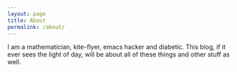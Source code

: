```yaml
---
layout: page
title: About
permalink: /about/
---
```


I am a mathematician, kite-flyer, emacs hacker and
diabetic.  This blog, if it ever sees the light of day, will
be about all of these things and other stuff as well.
